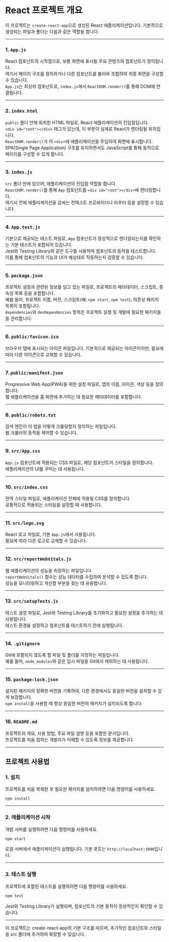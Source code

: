 # React 프로젝트 개요

이 프로젝트는 `create-react-app`으로 생성된 React 애플리케이션입니다. 기본적으로 생성되는 파일과 폴더는 다음과 같은 역할을 합니다.


---

### 1. **`App.js`**

React 컴포넌트의 시작점으로, 보통 화면에 표시될 주요 콘텐츠와 컴포넌트가 정의됩니다.  
여기서 페이지 구조를 정의하거나 다른 컴포넌트를 불러와 조합하여 최종 화면을 구성할 수 있습니다.  
`App.js`는 최상위 컴포넌트로, `index.js`에서 `ReactDOM.render()`를 통해 DOM에 연결됩니다.

---

### 2. **`index.html`**

`public` 폴더 안에 위치한 HTML 파일로, React 애플리케이션의 진입점입니다.  
`<div id="root"></div>` 태그가 있는데, 이 부분이 실제로 React가 렌더링될 위치입니다.  
`ReactDOM.render()`가 이 `<div>`에 애플리케이션을 주입하여 화면에 표시합니다.  
SPA(Single Page Application) 구조를 유지하면서도 JavaScript를 통해 동적으로 페이지를 구성할 수 있게 합니다.

---

### 3. **`index.js`**

`src` 폴더 안에 있으며, 애플리케이션의 진입점 역할을 합니다.  
`ReactDOM.render()`를 통해 `App` 컴포넌트를 `<div id="root"></div>`에 렌더링합니다.  
여기서 전체 애플리케이션을 감싸는 컨텍스트 프로바이더나 라우터 등을 설정할 수 있습니다.

---

### 4. **`App.test.js`**

기본으로 제공되는 테스트 파일로, `App` 컴포넌트가 정상적으로 렌더링되는지를 확인하는 기본 테스트가 포함되어 있습니다.  
Jest와 Testing Library와 같은 도구를 사용하여 컴포넌트의 동작을 테스트합니다.  
이를 통해 컴포넌트의 기능과 UI가 예상대로 작동하는지 검증할 수 있습니다.

---

### 5. **`package.json`**

프로젝트 설정과 관련된 정보를 담고 있는 파일로, 프로젝트의 메타데이터, 스크립트, 종속성 목록 등을 포함합니다.  
예를 들어, 프로젝트 이름, 버전, 스크립트(예: `npm start`, `npm test`), 의존성 패키지 목록이 포함됩니다.  
`dependencies`와 `devDependencies` 항목은 프로젝트 실행 및 개발에 필요한 패키지들을 관리합니다.

---

### 6. **`public/favicon.ico`**

브라우저 탭에 표시되는 아이콘 파일입니다. 기본적으로 제공되는 아이콘이지만, 필요에 따라 다른 아이콘으로 교체할 수 있습니다.

---

### 7. **`public/manifest.json`**

Progressive Web App(PWA)을 위한 설정 파일로, 앱의 이름, 아이콘, 색상 등을 정의합니다.  
웹 애플리케이션을 홈 화면에 추가하는 데 필요한 메타데이터를 포함합니다.

---

### 8. **`public/robots.txt`**

검색 엔진이 이 앱을 어떻게 크롤링할지 정의하는 파일입니다.  
웹 크롤러의 동작을 제어할 수 있습니다.

---

### 9. **`src/App.css`**

`App.js` 컴포넌트에 적용되는 CSS 파일로, 해당 컴포넌트의 스타일을 정의합니다.  
애플리케이션의 UI를 꾸미는 데 사용됩니다.

---

### 10. **`src/index.css`**

전역 스타일 파일로, 애플리케이션 전체에 적용될 CSS를 정의합니다.  
공통적으로 적용되는 스타일을 설정할 때 사용합니다.

---

### 11. **`src/logo.svg`**

React 로고 파일로, 기본 `App.js`에서 사용됩니다.  
필요에 따라 다른 로고로 교체할 수 있습니다.

---

### 12. **`src/reportWebVitals.js`**

웹 애플리케이션의 성능을 측정하는 파일입니다.  
`reportWebVitals()` 함수는 성능 데이터를 수집하여 분석할 수 있도록 합니다.  
성능을 모니터링하고 개선할 부분을 찾는 데 유용합니다.

---

### 13. **`src/setupTests.js`**

테스트 설정 파일로, Jest와 Testing Library를 초기화하고 필요한 설정을 추가하는 데 사용됩니다.  
테스트 환경을 설정하고 컴포넌트를 테스트하기 전에 실행됩니다.

---

### 14. **`.gitignore`**

Git에 포함되지 않도록 할 파일 및 폴더를 지정하는 파일입니다.  
예를 들어, `node_modules`와 같은 임시 파일을 Git에서 제외하는 데 사용됩니다.

---

### 15. **`package-lock.json`**

설치된 패키지의 정확한 버전을 기록하여, 다른 환경에서도 동일한 버전을 설치할 수 있게 보장합니다.  
`npm install`을 사용할 때 항상 동일한 버전의 패키지가 설치되도록 합니다.

---

### 16. **`README.md`**

프로젝트의 개요, 사용 방법, 주요 파일 설명 등을 포함한 문서입니다.  
프로젝트를 처음 접하는 개발자가 이해할 수 있도록 정보를 제공합니다.

---

## 프로젝트 사용법

### 1. 설치
프로젝트를 처음 복제한 후 필요한 패키지를 설치하려면 다음 명령어를 사용하세요.

```bash
npm install
```

---

### 2. 애플리케이션 시작
개발 서버를 실행하려면 다음 명령어를 사용하세요.

```bash
npm start
```
로컬 서버에서 애플리케이션이 실행됩니다. 기본 포트는 `http://localhost:3000`입니다.

---

### 3. 테스트 실행
프로젝트에 포함된 테스트를 실행하려면 다음 명령어를 사용하세요.

```bash
npm test
```
Jest와 Testing Library가 실행되며, 컴포넌트의 기본 동작이 정상적인지 확인할 수 있습니다.

---

이 프로젝트는 create-react-app의 기본 구조를 따르며, 추가적인 컴포넌트와 스타일을 src 폴더에 추가하여 확장할 수 있습니다.